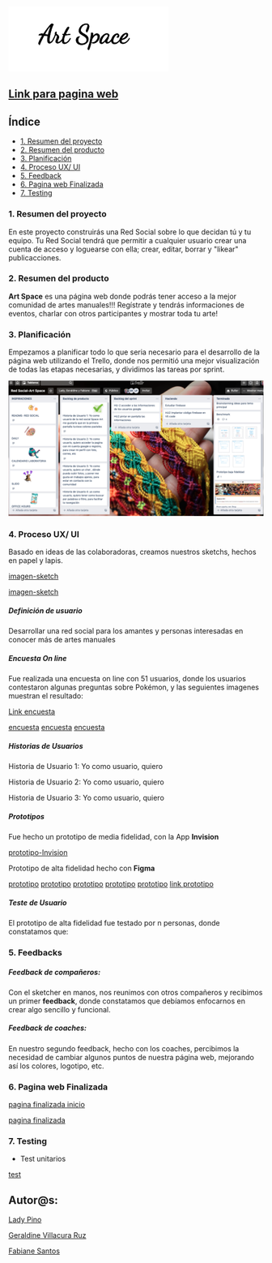  ![Arte Space](./img/arte-space-logo.png)


## **[Link para pagina web]()** 




## **Índice**

* [1. Resumen del proyecto](#1-resumen-del-proyecto)
* [2. Resumen del producto](#2-resumen-del-producto)
* [3. Planificación](#3-planificacion)
* [4. Proceso UX/ UI](#4-proceso-de-ux)
* [5. Feedback](#5-feedback)
* [6. Pagina web Finalizada](#7-checklist)
* [7. Testing](#7-testing)
### **1. Resumen del proyecto**

En este proyecto construirás una Red Social sobre lo que decidan tú y tu equipo. Tu Red Social tendrá que permitir a cualquier usuario crear una cuenta de acceso y loguearse con ella; crear, editar, borrar y "likear" publicacciones.
### **2. Resumen del producto**

**Art Space** es una página web donde podrás tener acceso a la mejor comunidad de artes manuales!!! Regístrate y tendrás informaciones de eventos, charlar con otros participantes y mostrar toda tu arte!

### **3. Planificación**

Empezamos a planificar todo lo que seria necesario para el desarrollo de la página web utilizando el Trello, donde nos permitió una mejor visualización de todas las etapas necesarias, y dividimos las tareas por sprint.

![imagen-Trello](./img/imagen-trello.png)

### **4. Proceso UX/ UI**

 Basado en ideas de las colaboradoras, creamos nuestros sketchs, hechos en papel y lapis.

[imagen-sketch]()

[imagen-sketch]()


 ##### Definición de usuario

 Desarrollar una red social para los amantes y personas interesadas en conocer más de artes manuales



##### Encuesta On line

Fue realizada una encuesta on line con 51 usuarios, donde los usuarios contestaron algunas preguntas sobre Pokémon, y las seguientes imagenes muestran el resultado:
 
 [Link encuesta]()

[encuesta]()
[encuesta]()
[encuesta]()

##### Historias de Usuarios

Historia de Usuario 1: Yo como usuario, quiero 

Historia de Usuario 2: Yo como usuario, quiero

Historia de Usuario 3: Yo como usuario, quiero

##### Prototipos

Fue hecho un prototipo de media fidelidad, con la App **Invision**

[prototipo-Invision]()

Prototipo de alta fidelidad hecho con **Figma** 

[prototipo]() 
[prototipo]()
[prototipo]()
[prototipo]()
[prototipo]()
[link prototipo]()



##### Teste de Usuario

El prototipo de alta fidelidad fue testado por n personas, donde constatamos que:




### **5. Feedbacks**  

##### Feedback de compañeros:

Con el sketcher en manos, nos reunimos con otros compañeros y recibimos un primer **feedback**, donde constatamos que debíamos enfocarnos en crear algo sencillo y funcional.

##### Feedback de coaches:

En nuestro segundo feedback, hecho con los coaches, percibimos la necesidad de cambiar algunos puntos de nuestra página web, mejorando así los colores, logotipo, etc.



### **6. Pagina web Finalizada**

[pagina finalizada inicio]()


[pagina finalizada]()


### **7. Testing**


- Test unitarios

[test]()



## Autor@s:

  [Lady Pino](https://github.com/Ladypino?tab=repositories)
  
  
  [Geraldine Villacura Ruz](https://github.com/gvillacura?tab=repositories)


  [Fabiane Santos](https://github.com/FabianeSantos?tab=repositories)
  
